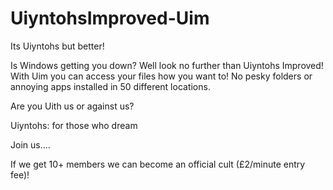 # UiyntohsImproved-Uim
Its Uiyntohs but better!

Is Windows getting you down? Well look no further than Uiyntohs Improved! With Uim you can access your files how you want to! No pesky folders or annoying apps installed in 50 different locations.

Are you Uith us or against us?

Uiyntohs: for those who dream

Join us....

If we get 10+ members we can become an official cult (£2/minute entry fee)!
